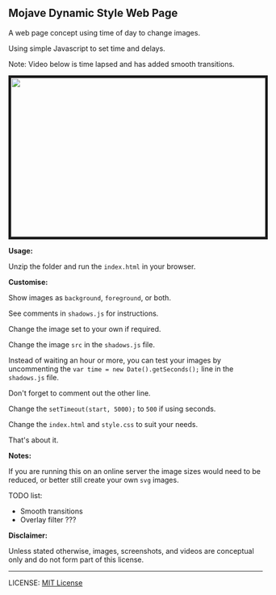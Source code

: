 ## Mojave Dynamic Style Web Page

A web page concept using time of day to change images.

Using simple Javascript to set time and delays.

Note: Video below is time lapsed and has added smooth transitions.

<a href="http://www.youtube.com/watch?feature=player_embedded&v=HFphX4dpAHk
" target="_blank"><img src="http://img.youtube.com/vi/HFphX4dpAHk/0.jpg"
alt="" width="560" height="315" border="5" /></a>

**Usage:**

Unzip the folder and run the `index.html` in your browser.

**Customise:**

Show images as `background`, `foreground`, or both.

See comments in `shadows.js` for instructions.

Change the image set to your own if required.

Change the image `src` in the `shadows.js` file.

Instead of waiting an hour or more, you can test your images by uncommenting the `var time = new Date().getSeconds();` line in the `shadows.js` file.

Don't forget to comment out the other line.

Change the `setTimeout(start, 5000);` to `500` if using seconds.

Change the `index.html` and `style.css` to suit your needs.

That's about it.

**Notes:**

If you are running this on an online server the image sizes would need to be reduced, or better still create your own `svg` images.

TODO list:
* Smooth transitions
* Overlay filter ???

**Disclaimer:**

Unless stated otherwise, images, screenshots, and videos are conceptual only and do not form part of this license.

---

LICENSE: [MIT License](https://github.com/Aquafortis/mojave-dynamic-web/blob/master/LICENSE.txt)
